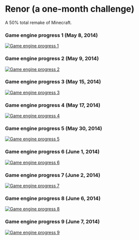 # Renor (a one-month challenge)
A 50% total remake of Minecraft.

### Game engine progress 1 (May 8, 2014)
[![Game engine progress 1](https://img.youtube.com/vi/8tnQFq1_5FE/0.jpg)](https://www.youtube.com/watch?v=8tnQFq1_5FE "Game engine progress 1")

### Game engine progress 2 (May 9, 2014)
[![Game engine progress 2](https://img.youtube.com/vi/FTscUFoGq-w/0.jpg)](https://www.youtube.com/watch?v=FTscUFoGq-w "Game engine progress 2")

### Game engine progress 3 (May 15, 2014)
[![Game engine progress 3](https://img.youtube.com/vi/Nj030jCnEKQ/0.jpg)](https://www.youtube.com/watch?v=Nj030jCnEKQ "Game engine progress 3")

### Game engine progress 4 (May 17, 2014)
[![Game engine progress 4](https://img.youtube.com/vi/go5nqni7zs0/0.jpg)](https://www.youtube.com/watch?v=go5nqni7zs0 "Game engine progress 4")

### Game engine progress 5 (May 30, 2014)
[![Game engine progress 5](https://img.youtube.com/vi/LS7qim0oSHc/0.jpg)](https://www.youtube.com/watch?v=LS7qim0oSHc "Game engine progress 5")

### Game engine progress 6 (June 1, 2014)
[![Game engine progress 6](https://img.youtube.com/vi/4X_6Gy1cZ1U/0.jpg)](https://www.youtube.com/watch?v=4X_6Gy1cZ1U "Game engine progress 6")

### Game engine progress 7 (June 2, 2014)
[![Game engine progress 7](https://img.youtube.com/vi/jbXrFrtQmaQ/0.jpg)](https://www.youtube.com/watch?v=jbXrFrtQmaQ "Game engine progress 7")

### Game engine progress 8 (June 6, 2014)
[![Game engine progress 8](https://img.youtube.com/vi/oUb0Mm6344I/0.jpg)](https://www.youtube.com/watch?v=oUb0Mm6344I "Game engine progress 8")

### Game engine progress 9 (June 7, 2014)
[![Game engine progress 9](https://img.youtube.com/vi/MnG4gLw-cpE/0.jpg)](https://www.youtube.com/watch?v=MnG4gLw-cpE "Game engine progress 9")
